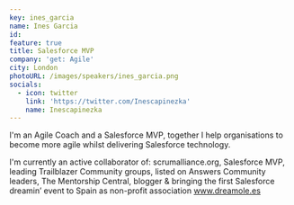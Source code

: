 ```yaml
---
key: ines_garcia
name: Ines Garcia
id: 
feature: true
title: Salesforce MVP
company: 'get: Agile'
city: London
photoURL: /images/speakers/ines_garcia.png
socials:
  - icon: twitter
    link: 'https://twitter.com/Inescapinezka'
    name: Inescapinezka
---
```

I'm an Agile Coach and a Salesforce MVP, together I help organisations to become more agile whilst delivering Salesforce technology. 

I'm currently an active collaborator of: scrumalliance.org, Salesforce MVP, leading Trailblazer Community groups, listed on Answers Community leaders, The Mentorship Central, blogger & bringing the first Salesforce dreamin’ event to Spain as non-profit association www.dreamole.es 